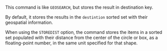 This command is like `GEOSEARCH`, but stores the result in destination key.

By default, it stores the results in the `destintion` sorted set with their geospatial information.

When using the `STOREDIST` option, the command stores the items in a sorted set populated with their distance from the center of the circle or box, as a floating-point number, in the same unit specified for that shape.

